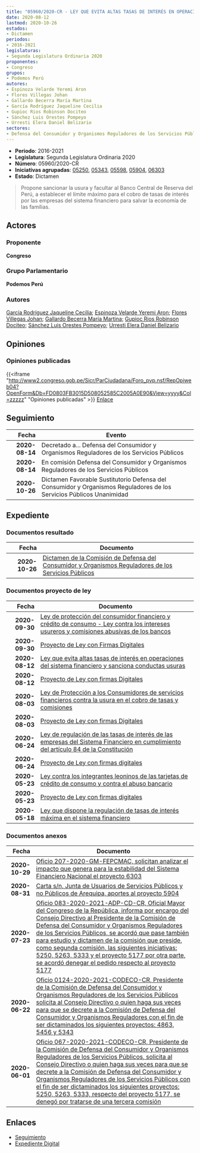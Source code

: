 ```yaml
---
title: "05960/2020-CR - LEY QUE EVITA ALTAS TASAS DE INTERÉS EN OPERACIONES DEL SISTEMA FINANCIERO Y SANCIONA CONDUCTAS USURERAS"
date: 2020-08-12
lastmod: 2020-10-26
estados:
- Dictamen
periodos:
- 2016-2021
legislaturas:
- Segunda Legislatura Ordinaria 2020
proponentes:
- Congreso
grupos:
- Podemos Perú
autores:
- Espinoza Velarde Yeremi Aron
- Flores Villegas Johan
- Gallardo Becerra María Martina
- García Rodríguez Jaqueline Cecilia
- Gupioc Rios Robinson Dociteo
- Sánchez Luis Orestes Pompeyo
- Urresti Elera Daniel Belizario
sectores:
- Defensa del Consumidor y Organismos Reguladores de los Servicios Públicos
---
```

- **Periodo**: 2016-2021
- **Legislatura**: Segunda Legislatura Ordinaria 2020
- **Número**: 05960/2020-CR
- **Iniciativas agrupadas**: [05250](../../05200/05250), [05343](../../05300/05343), [05598](../../05500/05598), [05904](../../05900/05904), [06303](../../06300/06303)
- **Estado**: Dictamen

> Propone sancionar la usura y facultar al Banco Central de Reserva del Perú, a establecer el límite máximo para el cobro de tasas de interés por las empresas del sistema financiero para salvar la economía de las familias.


## Actores

### Proponente

**Congreso**

### Grupo Parlamentario

**Podemos Perú**

### Autores

[García Rodríguez Jaqueline Cecilia](mailto:mailto:jgarciar@congreso.gob.pe); [Espinoza Velarde Yeremi Aron](mailto:mailto:yespinoza@congreso.gob.pe); [Flores Villegas Johan](mailto:mailto:jfloresv@congreso.gob.pe); [Gallardo Becerra María Martina](mailto:mailto:mgallardo@congreso.gob.pe); [Gupioc Rios Robinson Dociteo](mailto:mailto:rgupioc@congreso.gob.pe); [Sánchez Luis Orestes Pompeyo](mailto:mailto:osanchez@congreso.gob.pe); [Urresti Elera Daniel Belizario](mailto:mailto:durresti@congreso.gob.pe)

## Opiniones

### Opiniones publicadas

{{<iframe "http://www2.congreso.gob.pe/Sicr/ParCiudadana/Foro_pvp.nsf/RepOpiweb04?OpenForm&Db=FD0803FB3015D508052585C2005A0E90&View=yyyy&Col=zzzzz" "Opiniones publicadas" >}}
[Enlace](http://www2.congreso.gob.pe/Sicr/ParCiudadana/Foro_pvp.nsf/RepOpiweb04?OpenForm&Db=FD0803FB3015D508052585C2005A0E90&View=yyyy&Col=zzzzz)


## Seguimiento

| Fecha | Evento |
|------:|--------|
| **2020-08-14** | Decretado a... Defensa del Consumidor y Organismos Reguladores de los Servicios Públicos |
| **2020-08-14** | En comisión Defensa del Consumidor y Organismos Reguladores de los Servicios Públicos |
| **2020-10-26** | Dictamen Favorable Sustitutorio Defensa del Consumidor y Organismos Reguladores de los Servicios Públicos Unanimidad |

## Expediente

### Documentos resultado

| Fecha | Documento |
|------:|-----------|
| **2020-10-26** | [Dictamen de la Comisión de Defensa del Consumidor y Organismos Reguladores de los Servicios Públicos](http://www.leyes.congreso.gob.pe/Documentos/2016_2021/Dictamenes/Proyectos_de_Ley/05250DC06MAY20201026.pdf) |

### Documentos proyecto de ley

| Fecha | Documento |
|------:|-----------|
| **2020-09-30** | [Ley de protección del consumidor financiero y crédito de consumo - Ley contra los intereses usureros y comisiones abusivas de los bancos](http://www.leyes.congreso.gob.pe/Documentos/2016_2021/Proyectos_de_Ley_y_de_Resoluciones_Legislativas/PL06303-20200930.pdf) |
| **2020-09-30** | [Proyecto de Ley con Firmas Digitales](http://www.leyes.congreso.gob.pe/Documentos/2016_2021/Proyectos_de_Ley_y_de_Resoluciones_Legislativas/Proyectos_Firmas_digitales/PL06303.pdf) |
| **2020-08-12** | [Ley que evita altas tasas de interés en operaciones del sistema financiero y sanciona conductas usuras](http://www.leyes.congreso.gob.pe/Documentos/2016_2021/Proyectos_de_Ley_y_de_Resoluciones_Legislativas/PL05960-20200812.pdf) |
| **2020-08-12** | [Proyecto de Ley con firmas Digitales](http://www.leyes.congreso.gob.pe/Documentos/2016_2021/Proyectos_de_Ley_y_de_Resoluciones_Legislativas/Proyectos_Firmas_digitales/PL05960.pdf) |
| **2020-08-03** | [Ley de Protección a los Consumidores de servicios financieros contra la usura en el cobro de tasas y comisiones](http://www.leyes.congreso.gob.pe/Documentos/2016_2021/Proyectos_de_Ley_y_de_Resoluciones_Legislativas/PL05904-20200803.pdf) |
| **2020-08-03** | [Proyecto de Ley con firmas Digitales](http://www.leyes.congreso.gob.pe/Documentos/2016_2021/Proyectos_de_Ley_y_de_Resoluciones_Legislativas/Proyectos_Firmas_digitales/PL05904.pdf) |
| **2020-06-24** | [Ley de regulación de las tasas de interés de las empresas del Sistema Financiero en cumplimiento del artículo 84 de la Constitución](http://www.leyes.congreso.gob.pe/Documentos/2016_2021/Proyectos_de_Ley_y_de_Resoluciones_Legislativas/PL05598_20200624.pdf) |
| **2020-06-24** | [Proyecto de Ley con firmas digitales](http://www.leyes.congreso.gob.pe/Documentos/2016_2021/Proyectos_de_Ley_y_de_Resoluciones_Legislativas/Proyectos_Firmas_digitales/PL05598.pdf) |
| **2020-05-23** | [Ley contra los integrantes leoninos de las tarjetas de crédito de consumo y contra el abuso bancario](http://www.leyes.congreso.gob.pe/Documentos/2016_2021/Proyectos_de_Ley_y_de_Resoluciones_Legislativas/PL05343_20200523.pdf) |
| **2020-05-23** | [Proyecto de Ley con firmas digitales](http://www.leyes.congreso.gob.pe/Documentos/2016_2021/Proyectos_de_Ley_y_de_Resoluciones_Legislativas/Proyectos_Firmas_digitales/PL05343.pdf) |
| **2020-05-18** | [Ley que dispone la regulación de tasas de interés máxima en el sistema financiero](http://www.leyes.congreso.gob.pe/Documentos/2016_2021/Proyectos_de_Ley_y_de_Resoluciones_Legislativas/PL05250_20200518.pdf) |

### Documentos anexos

| Fecha | Documento |
|------:|-----------|
| **2020-10-29** | [Oficio 207-2020-GM-FEPCMAC, solicitan analizar el impacto que genera para la estabilidad del Sistema Financiero Nacional el proyecto 6303](http://www.leyes.congreso.gob.pe/Documentos/2016_2021/Oficios/Otras_Instituciones/OFICIO-207-2020-GM-FEPCMAC.pdf) |
| **2020-08-31** | [Carta s/n, Junta de Usuarios de Servicios Públicos y no Públicos de Arequipa, aportes al proyecto 5904](http://www.leyes.congreso.gob.pe/Documentos/2016_2021/Oficios/Otras_Instituciones/CARTA-S-N-20200831A.pdf) |
| **2020-07-23** | [Oficio 083-2020-2021-ADP-CD-CR, Oficial Mayor del Congreso de la República, informa por encargo del Consejo Directivo al Presidente de la Comisión de Defensa del Consumidor y Organismos Reguladores de los Servicios Públicos, se acordó que pase también para estudio y dictamen de la comisión que preside, como segunda comisión, las siguientes iniciativas: 5250, 5263, 5333 y el proyecto 5177 por otra parte, se acordó denegar el pedido respecto al proyecto 5177](http://www.leyes.congreso.gob.pe/Documentos/2016_2021/Oficios/Oficialia_Mayor/OFICIO-083-2020-2021-ADP-CD-CR.pdf) |
| **2020-06-22** | [Oficio 0124-2020-2021-CODECO-CR, Presidente de la Comisión de Defensa del Consumidor y Organismos Reguladores de los Servicios Públicos solicita al Consejo Directivo o quien haga sus veces para que se decrete a la Comisión de Defensa del Consumidor y Organismos Reguladores con el fin de ser dictaminados los siguientes proyectos: 4863, 5456 y 5343](http://www.leyes.congreso.gob.pe/Documentos/2016_2021/Consejo_Directivo/Documentos_de_Congresistas/OFICIO-0124-2020-2021-CODECO-CR.pdf) |
| **2020-06-01** | [Oficio 067-2020-2021-CODECO-CR, Presidente de la Comisión de Defensa del Consumidor y Organismos Reguladores de los Servicios Públicos, solicita al Consejo Directivo o quien haga sus veces para que se decrete a la Comisión de Defensa del Consumidor y Organismos Reguladores de los Servicios Públicos con el fin de ser dictaminados los siguientes proyectos: 5250, 5263, 5333, respecto del proyecto 5177, se denegó por tratarse de una tercera comisión](http://www.leyes.congreso.gob.pe/Documentos/2016_2021/Consejo_Directivo/Documentos_de_Congresistas/OFICIO-067-2020-2021-CODECO-CR.pdf) |

## Enlaces

- [Seguimiento](http://www2.congreso.gob.pe/Sicr/TraDocEstProc/CLProLey2016.nsf/f7fff46988ca05b1052578e100829cc7/9d9a60d8bd04d37e052585c20067cb1f?OpenDocument)
- [Expediente Digital](http://www2.congreso.gob.pe/Sicr/TraDocEstProc/Expvirt_2011.nsf/visbusqptramdoc1621/05960?opendocument)

